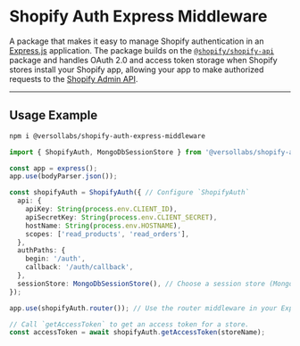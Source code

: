 # Shopify Auth Express Middleware

A package that makes it easy to manage Shopify authentication in an [Express.js](https://expressjs.com) application. The package builds on the [`@shopify/shopify-api`](https://www.npmjs.com/package/@shopify/shopify-app-express) package and handles OAuth 2.0 and access token storage when Shopify stores install your Shopify app, allowing your app to make authorized requests to the [Shopify Admin API](https://shopify.dev/docs/api/admin-graphql).

---

## Usage Example

```sh
npm i @versollabs/shopify-auth-express-middleware
```

```ts
import { ShopifyAuth, MongoDbSessionStore } from '@versollabs/shopify-auth-express-middleware';

const app = express();
app.use(bodyParser.json());

const shopifyAuth = ShopifyAuth({ // Configure `ShopifyAuth`
  api: {
    apiKey: String(process.env.CLIENT_ID),
    apiSecretKey: String(process.env.CLIENT_SECRET),
    hostName: String(process.env.HOSTNAME),
    scopes: ['read_products', 'read_orders'],
  },
  authPaths: {
    begin: '/auth',
    callback: '/auth/callback',
  },
  sessionStore: MongoDbSessionStore(), // Choose a session store (MongoDB, PostgreSQL, Redis)
});

app.use(shopifyAuth.router()); // Use the router middleware in your Express app

// Call `getAccessToken` to get an access token for a store.
const accessToken = await shopifyAuth.getAccessToken(storeName);

```

